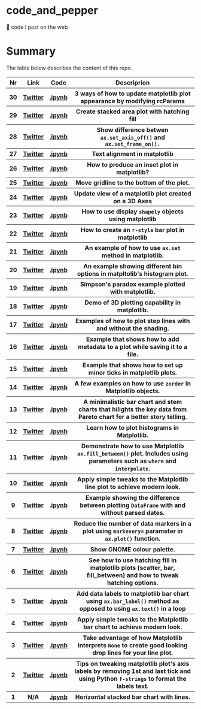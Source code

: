 # code_and_pepper
🐍 code I post on the web

# Summary
The table below describes the content of this repo.

<table>
    <tr>
        <th>Nr</th>
        <th>Link</th>
        <th>Code</th>
        <th>Descriprion</th>
    </tr>
    <tr>
        <th>30</th>
        <th>
            <a href="https://x.com/pawjast/status/1717901573152547260?s=20">Twitter</a>
        </th>
        <th>
            <a href="https://github.com/pawjast/code_and_pepper/blob/main/src/matplotlib_rcparams.ipynb">.ipynb</a>
        </th>
        <th>3 ways of how to update matplotlib plot appearance by modifying rcParams</th>
    <tr>
    <tr>
        <th>29</th>
        <th>
            <a href="https://x.com/pawjast/status/1714978249413947806?s=20">Twitter</a>
        </th>
        <th>
            <a href="https://github.com/pawjast/code_and_pepper/blob/main/src/matplotlib_hatching_with_stacked_area_plot.ipynb">.ipynb</a>
        </th>
        <th>Create stacked area plot with hatching fill</th>
    <tr>
    <tr>
        <th>28</th>
        <th>
            <a href="https://x.com/pawjast/status/1714608670439334250?s=20">Twitter</a>
        </th>
        <th>
            <a href="https://github.com/pawjast/code_and_pepper/blob/main/src/matplotlib_axis_elements_visibility.ipynb">.ipynb</a>
        </th>
        <th>Show difference betwen <code>ax.set_axis_off()</code> and <code>ax.set_frame_on().</code></th>
    <tr>
    <tr>
        <th>27</th>
        <th>
            <a href="https://x.com/pawjast/status/1712066650990674056?s=20">Twitter</a>
        </th>
        <th>
            <a href="https://github.com/pawjast/code_and_pepper/blob/main/src/matplotlib_text_alignment.ipynb">.ipynb</a>
        </th>
        <th>Text alignment in matplotlib</th>
    <tr>
    <tr>
        <th>26</th>
        <th>
            <a href="https://x.com/pawjast/status/1711376625122607326?s=20">Twitter</a>
        </th>
        <th>
            <a href="https://github.com/pawjast/code_and_pepper/blob/main/src/matplotlib_inset.ipynb">.ipynb</a>
        </th>
        <th>How to produce an inset plot in matplotlib?</th>
    <tr>
    <tr>
        <th>25</th>
        <th>
            <a href="https://x.com/pawjast/status/1709534828608020525?s=20">Twitter</a>
        </th>
        <th>
            <a href="https://github.com/pawjast/code_and_pepper/blob/main/src/matplotlib_gridline_at_the_bottom.ipynb">.ipynb</a>
        </th>
        <th>Move gridline to the bottom of the plot.</th>
    <tr>
    <tr>
        <th>24</th>
        <th>
            <a href="https://x.com/pawjast/status/1707763527337886002?s=20">Twitter</a>
        </th>
        <th>
            <a href="https://github.com/pawjast/code_and_pepper/blob/main/src/matplotlib_3D_plot_view_rotation.ipynb">.ipynb</a>
        </th>
        <th>Update view of a matplotlib plot created on a 3D Axes</th>
    <tr>
    <tr>
        <th>23</th>
        <th>
            <a href="https://x.com/pawjast/status/1705205144537751705?s=20">Twitter</a>
        </th>
        <th>
            <a href="https://github.com/pawjast/code_and_pepper/blob/main/src/matplotlib_plot_shapely_objects.ipynb">.ipynb</a>
        </th>
        <th>How to use display <code>shapely</code> objects using matplotlib</th>
    <tr>
    <tr>
        <th>22</th>
        <th>
            <a href="https://x.com/pawjast/status/1704081673241964623?s=20">Twitter</a>
        </th>
        <th>
            <a href="https://github.com/pawjast/code_and_pepper/blob/main/src/matplotlib_r_style_bar_chart.ipynb">.ipynb</a>
        </th>
        <th>How to create an <code>r-style</code> bar plot in matplotlib</th>
    <tr>
    <tr>
        <th>21</th>
        <th>
            <a href="https://twitter.com/pawjast/status/1696463882871554389?s=20">Twitter</a>
        </th>
        <th>
            <a href="https://github.com/pawjast/code_and_pepper/blob/main/src/matpltolib_using_set_method.ipynb">.ipynb</a>
        </th>
        <th>An example of how to use <code>ax.set</code> method in matplotlib.</th>
    <tr>
    <tr>
        <th>20</th>
        <th>
            <a href="https://twitter.com/pawjast/status/1694341521829507110?s=20">Twitter</a>
        </th>
        <th>
            <a href="https://github.com/pawjast/code_and_pepper/blob/main/src/matpltolib_histogram_bin_options.ipynb">.ipynb</a>
        </th>
        <th>An example showing different bin options in matpltolib's histogram plot.</th>
    <tr>
    <tr>
        <th>19</th>
        <th>
            <a href="https://twitter.com/pawjast/status/1689267873695272960?s=20">Twitter</a>
        </th>
        <th>
            <a href="https://github.com/pawjast/code_and_pepper/blob/main/src/matplotlib_simpson_paradox.ipynb">.ipynb</a>
        </th>
        <th>Simpson's paradox example plotted with matplotlib.</th>
    <tr>
        <th>18</th>
        <th>
            <a href="https://twitter.com/pawjast/status/1687489094887067648?s=20">Twitter</a>
        </th>
        <th>
            <a href="https://github.com/pawjast/code_and_pepper/blob/main/src/matplotlib_3d_plots.ipynb">.ipynb</a>
        </th>
        <th>Demo of 3D plotting capability in matplotlib.</th>
    </tr>
    <tr>
        <th>17</th>
        <th>
            <a href="https://twitter.com/pawjast/status/1680700608758665217?s=20">Twitter</a>
        </th>
        <th>
            <a href="https://github.com/pawjast/code_and_pepper/blob/main/src/matplotlib_step_plots.ipynb">.ipynb</a>
        </th>
        <th>Examples of how to plot step lines with and without the shading.</th>
    </tr>
    <tr>
    <tr>
        <th>16</th>
        <th>
            <a href="https://twitter.com/pawjast/status/1671849311468912641?s=20">Twitter</a>
        </th>
        <th>
            <a href="https://github.com/pawjast/code_and_pepper/blob/main/src/matplotlib_metadata_for_images.ipynb">.ipynb</a>
        </th>
        <th>Example that shows how to add metadata to a plot while saving it to a file.</th>
    </tr>
    <tr>
        <th>15</th>
        <th>
            <a href="https://twitter.com/pawjast/status/1669283416011939841?s=20">Twitter</a>
        </th>
        <th>
            <a href="https://github.com/pawjast/code_and_pepper/blob/main/src/matplotlib_minor_ticks.ipynb">.ipynb</a>
        </th>
        <th>Example that shows how to set up minor ticks in matplotlib plots.</th>
    </tr>
    <tr>
        <th>14</th>
        <th>
            <a href="https://twitter.com/pawjast/status/1666375039816531969?s=20">Twitter</a>
        </th>
        <th>
            <a href="https://github.com/pawjast/code_and_pepper/blob/main/src/matplotlib_zorder.ipynb">.ipynb</a>
        </th>
        <th>A few examples on how to use <code>zorder</code> in Matplotlib objects.</th>
    </tr>
    <tr>
        <th>13</th>
        <th>
            <a href="https://twitter.com/pawjast/status/1664279977129566220?s=20">Twitter</a>
        </th>
        <th>
            <a href="https://github.com/pawjast/code_and_pepper/blob/main/src/matplotlib_pareto_storytelling.ipynb">.ipynb</a>
        </th>
        <th>A minimalistic bar chart and stem charts that hilights the key data from Pareto chart for a better story telling.</th>
    </tr>
    <tr>
        <th>12</th>
        <th>
            <a href="https://twitter.com/pawjast/status/1661754506391207936?s=20">Twitter</a>
        </th>
        <th>
            <a href="https://github.com/pawjast/code_and_pepper/blob/main/src/matplotlib_histogram.ipynb">.ipynb</a>
        </th>
        <th>Learn how to plot histograms in Matplotlib.</th>
    </tr>
    <tr>
        <th>11</th>
        <th>
            <a href="https://twitter.com/pawjast/status/1658840663901839360?s=20">Twitter</a>
        </th>
        <th>
            <a href="https://github.com/pawjast/code_and_pepper/blob/main/src/matplotlib_fill_between.ipynb">.ipynb</a>
        </th>
        <th>Demonstrate how to use Matplotlib <code>ax.fill_between()</code> plot. Includes using parameters such as <code>where</code> and <code>interpolate</code>.</th>
    </tr>
    <tr>
        <th>10</th>
        <th>
            <a href="https://twitter.com/pawjast/status/1653826193966112781?s=20">Twitter</a>
        </th>
        <th>
            <a href="https://github.com/pawjast/code_and_pepper/blob/main/src/matplotlib_line_plot_with_tweaks.ipynb">.ipynb</a>
        </th>
        <th>Apply simple tweaks to the Matplotlib line plot to achieve modern look.</th>
    </tr>
    <tr>
        <th>9</th>
        <th>
            <a href="https://twitter.com/pawjast/status/1650994008863174656?s=20">Twitter</a>
        </th>
        <th>
            <a href="https://github.com/pawjast/code_and_pepper/blob/main/src/matplotlib_line_plot_with_parsed_dates.ipynb">.ipynb</a>
        </th>
        <th>Example showing the difference between plotting <code>DataFrame</code> with and without parsed dates.</th>
    </tr>
    <tr>
        <th>8</th>
        <th>
            <a href="https://twitter.com/pawjast/status/1649431410883608583?s=20">Twitter</a>
        </th>
        <th>
            <a href="https://github.com/pawjast/code_and_pepper/blob/main/src/matplotlib_marker_every.ipynb">.ipynb</a>
        </th>
        <th>Reduce the number of data markers in a plot using <code>markevery=</code>  parameter in <code>ax.plot()</code> function.</th>
    </tr>
    <tr>
        <th>7</th>
        <th>
            <a href="https://twitter.com/pawjast/status/1648449722347302914?s=20">Twitter</a>
        </th>
        <th>
            <a href="https://github.com/pawjast/code_and_pepper/blob/main/src/matplotlib_GNOME_colours_palette.ipynb">.ipynb</a>
        </th>
        <th>Show GNOME colour palette.</th>
    </tr>
    <tr>
        <th>6</th>
        <th>
            <a href="https://twitter.com/pawjast/status/1647900615635238912?s=20">Twitter</a>
        </th>
        <th>
            <a href="https://github.com/pawjast/code_and_pepper/blob/main/src/matplotlib_hatching.ipynb">.ipynb</a>
        </th>
        <th>See how to use hatching fill in matplotlib plots (scatter, bar, fill_between) and how to tweak hatching options.</th>
    </tr>
    <tr>
        <th>5</th>
        <th>
            <a href="https://twitter.com/pawjast/status/1646817570685698049?s=20">Twitter</a>
        </th>
        <th>
            <a href="https://github.com/pawjast/code_and_pepper/blob/main/src/matplotlib_bar_labels.ipynb">.ipynb</a>
        </th>
        <th>Add data labels to matplotlib bar chart using <code>ax.bar_label()</code> method as opposed to using <code>ax.text()</code> in a loop</th>
    </tr>
    <tr>
        <th>4</th>
        <th>
            <a href="https://twitter.com/pawjast/status/1646563349541289995?s=20">Twitter</a>
        </th>
        <th>
            <a href="https://github.com/pawjast/code_and_pepper/blob/main/src/matplotlib_basic_plot_tweaks_bar_chart.ipynb">.ipynb</a>
        </th>
        <th>Apply simple tweaks to the Matplotlib bar chart to achieve modern look.</th>
    </tr>
    <tr>
        <th>3</th>
        <th>
            <a href="https://twitter.com/pawjast/status/1646095784704704513?s=20">Twitter</a>
        </th>
        <th>
            <a href="https://github.com/pawjast/code_and_pepper/blob/main/src/matplotlib_interrupted_line_chart.ipynb">.ipynb</a>
        </th>
        <th>Take advantage of how Matplotlib interprets <code>None</code> to create good looking drop lines for your line plot.</th>
    </tr>
    <tr>
        <th>2</th>
        <th>
            <a href="https://twitter.com/pawjast/status/1645697671678820352?s=20">Twitter</a>
        </th>
        <th>
            <a href="https://github.com/pawjast/code_and_pepper/blob/main/src/matplotlib_axis_ticks_and_ticklabels_tweak.ipynb">.ipynb</a>
        </th>
        <th>Tips on tweaking matplotlib plot's axis labels by removing 1st and last tick and using Python <code>f-strings</code> to format the labels text.</th>
    </tr>
    <tr>
        <th>1</th>
        <th>N/A</th>
        <th>
            <a href="https://github.com/pawjast/code_and_pepper/blob/main/src/horizontal_bar_chart_with_lines.ipynb">.ipynb</a>
        </th>
        <th>Horizontal stacked bar chart with lines.</th>
    </tr>
</table>
